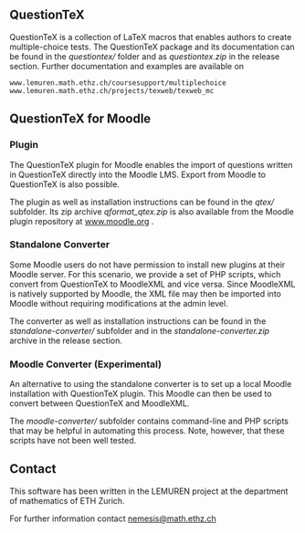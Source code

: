 QuestionTeX
------------

QuestionTeX is a collection of LaTeX macros that enables authors 
to create multiple-choice tests.
The QuestionTeX package and its documentation can be found in the 
*questiontex/* folder and as *questiontex.zip* in the release section.
Further documentation and examples are available on

    www.lemuren.math.ethz.ch/coursesupport/multiplechoice
    www.lemuren.math.ethz.ch/projects/texweb/texweb_mc
    
QuestionTeX for Moodle
-----------------------

### Plugin

The QuestionTeX plugin for Moodle enables the import of questions written in 
QuestionTeX directly into the Moodle LMS. Export from Moodle to QuestionTeX
is also possible.

The plugin as well as installation instructions can be found in the *qtex/* 
subfolder. Its zip archive *qformat_qtex.zip* is also available from the 
Moodle plugin repository at www.moodle.org .

### Standalone Converter

Some Moodle users do not have permission to install new plugins at their 
Moodle server. For this scenario, we provide a set of PHP scripts, 
which convert from QuestionTeX to MoodleXML and vice versa. 
Since MoodleXML is natively supported by Moodle, the XML file may then be
imported into Moodle without requiring modifications at the admin level.

The converter as well as installation instructions can be found in the 
*standalone-converter/* subfolder and in the *standalone-converter.zip* 
archive in the release section.

### Moodle Converter (Experimental) 

An alternative to using the standalone converter is to set up a local
Moodle installation with QuestionTeX plugin. This Moodle can then be
used to convert between QuestionTeX and MoodleXML.

The *moodle-converter/* subfolder contains command-line and PHP scripts
that may be helpful in automating this process.
Note, however, that these scripts have not been well tested.

Contact
-------

This software has been written in the LEMUREN project at the department
of mathematics of ETH Zurich.

For further information contact nemesis@math.ethz.ch
